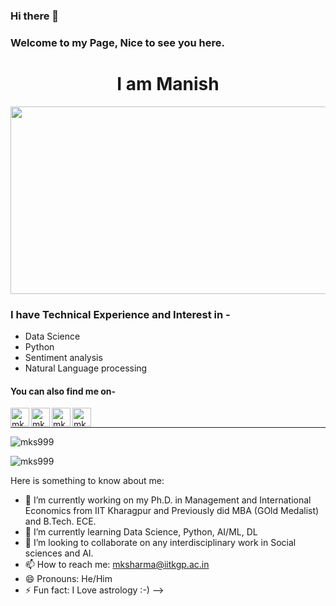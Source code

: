 ### Hi there 👋 
### Welcome to my Page, Nice to see you here.
<h1 align="center">I am Manish</h1>
<div align="center">
  <img src="https://media.giphy.com/media/dWesBcTLavkZuG35MI/giphy.gif" width="600" height="300"/>
</div>

### I have Technical Experience and Interest in -
- Data Science 
- Python 
- Sentiment analysis 
- Natural Language processing


<!--
**mks999/mks999** is a ✨ _special_ ✨ repository because its `README.md` (this file) appears on your GitHub profile.


<!-- <hr>

<p><img width="200" src="https:&#x2F;&#x2F;instagram.flwo4-1.fna.fbcdn.net&#x2F;v&#x2F;t51.2885-15&#x2F;sh0.08&#x2F;e35&#x2F;s640x640&#x2F;154299027_702927223737487_3316660563751783251_n.jpg?tp&#x3D;1&amp;_nc_ht&#x3D;instagram.flwo4-1.fna.fbcdn.net&amp;_nc_cat&#x3D;107&amp;_nc_ohc&#x3D;EB4ZbXhG1MIAX_X7uls&amp;oh&#x3D;0f1962630e688514ffc312a6ef83d313&amp;oe&#x3D;60688FC2" /> <img width="200" src="https:&#x2F;&#x2F;instagram.flwo4-1.fna.fbcdn.net&#x2F;v&#x2F;t51.2885-15&#x2F;sh0.08&#x2F;e35&#x2F;s640x640&#x2F;152823526_174537657553375_254380529862366324_n.jpg?tp&#x3D;1&amp;_nc_ht&#x3D;instagram.flwo4-1.fna.fbcdn.net&amp;_nc_cat&#x3D;107&amp;_nc_ohc&#x3D;O6xxL36t11IAX8-25ur&amp;oh&#x3D;6c28c16b56aa43f5bcd0a5cc9384ec28&amp;oe&#x3D;60411750" /> <img width="200" src="https:&#x2F;&#x2F;instagram.flwo4-2.fna.fbcdn.net&#x2F;v&#x2F;t51.2885-15&#x2F;sh0.08&#x2F;e35&#x2F;c149.0.781.781a&#x2F;s640x640&#x2F;152013126_4328412427197138_5736411879368288581_n.jpg?tp&#x3D;1&amp;_nc_ht&#x3D;instagram.flwo4-2.fna.fbcdn.net&amp;_nc_cat&#x3D;106&amp;_nc_ohc&#x3D;8f2IpAlp_OMAX_1scup&amp;oh&#x3D;e58960d73dbe0e8dd5ec0b79bfdadd83&amp;oe&#x3D;6066A23D" /></p>
<p>Above are the last 3 pictures posted by <a href="https://www.instagram.com/c17hawke/" target="_blank"><br>@c17hawke!</a> on Instagram</p>

<hr> -->

#### You can also find me on- 

[<img align="left" alt="mks999 | LinkedIn" width="30px" src="https://img.icons8.com/color/48/000000/linkedin.png" />][linkedin]
[<img align="left" alt="mks999 | Twitter" width="30px" src="https://img.icons8.com/fluent/48/000000/twitter.png" />][twitter]
[<img align="left" alt="mks999 | Instagram" width="30px" src="https://img.icons8.com/fluent/48/000000/instagram-new.png" />][Instagram]
[<img align="left" alt="mks999 | YouTube" width="30px" src="https://www.vectorlogo.zone/logos/youtube/youtube-tile.svg" />][YouTube]

<br>

<hr>

[linkedin]: https://www.linkedin.com/in/drmksharma
[twitter]: https://www.twitter.com/kr_sharmamanish
[Instagram]: https://www.instagram.com/kr_sharmamanish
[YouTube]: https://www.youtube.com/@MarsRocks17



<p align="left"> <img src="https://komarev.com/ghpvc/?username=mks999&label=Profile%20views&color=0e75b6&style=flat" alt="mks999" /> </p>

<p><img align="center" src="https://github-readme-streak-stats.herokuapp.com/?user=mks999&" alt="mks999" /></p>

Here is something to know about me:

- 🔭 I’m currently working on my Ph.D. in Management and International Economics from IIT Kharagpur and Previously did MBA (GOld Medalist) and B.Tech. ECE.
- 🌱 I’m currently learning Data Science, Python, AI/ML, DL
- 👯 I’m looking to collaborate on any interdisciplinary work in Social sciences and AI.
- 📫 How to reach me: mksharma@iitkgp.ac.in
- 😄 Pronouns: He/Him
- ⚡ Fun fact: I Love astrology :-)
-->
